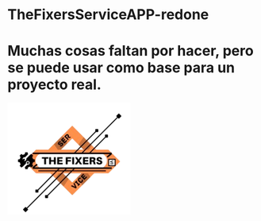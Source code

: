 # TheFixersServiceAPP-redone

# Muchas cosas faltan por hacer, pero se puede usar como base para un proyecto real.

![Logo de TheFixers](https://raw.githubusercontent.com/FranciscoOVelazquez99/TheFixersServiceAPP-redone/main/app/static/img/FixLogo.png)
